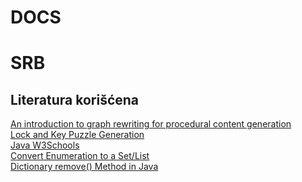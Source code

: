 <h1>DOCS</h1>
<h1>SRB</h1>
<h2>Literatura korišćena</h2>
<a href="https://www.youtube.com/watch?v=MxeJh2Asigg">An introduction to graph rewriting for procedural content generation</a><br>
<a href="https://web.archive.org/web/20210628151946/https://bytten-studio.com/devlog/2012/11/30/lock-and-key-puzzle-generation/">Lock and Key Puzzle Generation </a><br>
<a href="https://www.w3schools.com/java/default.asp">Java W3Schools</a><br>
<a href="https://stackoverflow.com/questions/5610822/convert-enumeration-to-a-set-list">Convert Enumeration to a Set/List</a><br>
<a href="https://www.geeksforgeeks.org/java/dictionary-remove-method-in-java/">Dictionary remove() Method in Java</a><br>

